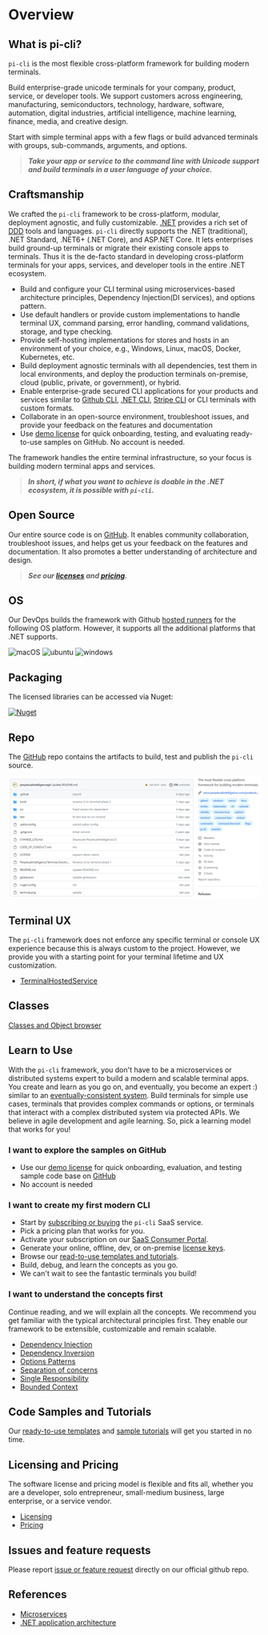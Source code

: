 # Overview

## What is pi-cli?
`pi-cli` is the most flexible cross-platform framework for building modern terminals. 

Build enterprise-grade unicode terminals for your company, product, service, or developer tools. We support customers across engineering, manufacturing, semiconductors, technology, hardware, software, automation, digital industries, artificial intelligence, machine learning, finance, media, and creative design. 

Start with simple terminal apps with a few flags or build advanced terminals with groups, sub-commands, arguments, and options.

> ***Take your app or service to the command line with Unicode support and build terminals in a user language of your choice.***

## Craftsmanship
We crafted the `pi-cli` framework to be cross-platform, modular,  deployment agnostic, and fully customizable. [.NET](https://dotnet.microsoft.com/en-us/learn/dotnet/what-is-dotnet) provides a rich set of [DDD](https://docs.microsoft.com/en-us/dotnet/architecture/microservices/microservice-ddd-cqrs-patterns/ddd-oriented-microservice) tools and languages. `pi-cli` directly supports the .NET (traditional), .NET Standard, .NET6+ (.NET Core), and ASP.NET Core. It lets enterprises build ground-up terminals or migrate their existing console apps to terminals. Thus it is the de-facto standard in developing cross-platform terminals for your apps, services, and developer tools in the entire .NET ecosystem.

- Build and configure your CLI terminal using microservices-based architecture principles, Dependency Injection(DI services), and options pattern.
- Use default handlers or provide custom implementations to handle terminal UX, command parsing, error handling, command validations, storage, and type checking.
- Provide self-hosting implementations for stores and hosts in an environment of your choice, e.g., Windows, Linux, macOS, Docker, Kubernetes, etc. 
- Build deployment agnostic terminals with all dependencies, test them in local environments, and deploy the production terminals on-premise, cloud (public, private, or government), or hybrid.
- Enable enterprise-grade secured CLI applications for your products and services similar to [Github CLI](https://cli.github.com/), [.NET CLI](https://docs.microsoft.com/en-us/dotnet/core/tools/), [Stripe CLI](https://stripe.com/docs/stripe-cli) or CLI terminals with custom formats.
- Collaborate in an open-source environment, troubleshoot issues, and provide your feedback on the features and documentation
- Use [demo license](https://docs.perpetualintelligence.com/articles/pi-demo/intro.html) for quick onboarding, testing, and evaluating ready-to-use samples on GitHub. No account is needed.

The framework handles the entire terminal infrastructure, so your focus is building modern terminal apps and services.

> ***In short, if what you want to achieve is doable in the .NET ecosystem, it is possible with `pi-cli`.***

## Open Source
Our entire source code is on [GitHub](https://github.com/perpetualintelligence/cli). It enables community collaboration, troubleshoot issues, and helps get us your feedback on the features and documentation. It also promotes a better understanding of architecture and design.

> ***See our [licenses](licensing/intro.md) and [pricing](https://www.perpetualintelligence.com/products/picli#pricing).***

## OS
Our DevOps builds the framework with Github [hosted runners](https://docs.github.com/en/actions/using-github-hosted-runners/about-github-hosted-runners) for the following OS platform. However, it supports all the additional platforms that .NET supports.

![macOS](https://img.shields.io/badge/macOS-grey?style=flat-square&logo=macos)
![ubuntu](https://img.shields.io/badge/ubuntu-grey?style=flat-square&logo=ubuntu)
![windows](https://img.shields.io/badge/windows-grey?style=flat-square&logo=windows)

## Packaging
The licensed libraries can be accessed via Nuget:

[![Nuget](https://img.shields.io/nuget/vpre/PerpetualIntelligence.Terminal?label=PerpetualIntelligence.Terminal)](https://www.nuget.org/packages/PerpetualIntelligence.Terminal)

## Repo
The [GitHub](https://github.com/perpetualintelligence/cli) repo contains the artifacts to build, test and publish the `pi-cli` source.

 ![repo](../../images/picli/framework/repo.png)

## Terminal UX
The `pi-cli` framework does not enforce any specific terminal or console UX experience because this is always custom to the project. However, we provide you with a starting point for your terminal lifetime and UX customization.
- [TerminalHostedService](xref:PerpetualIntelligence.Cli.Integration.TerminalHostedService)

## Classes
[Classes and Object browser](../../api/index.md)

## Learn to Use
With the `pi-cli` framework, you don't have to be a microservices or distributed systems expert to build a modern and scalable terminal apps. You create and learn as you go on, and eventually, you become an expert :) similar to an [eventually-consistent system](https://docs.microsoft.com/en-us/dotnet/architecture/microservices/architect-microservice-container-applications/distributed-data-management). Build terminals for simple use cases, terminals that provides complex commands or options, or terminals that interact with a complex distributed system via protected APIs. We believe in agile development and agile learning. So, pick a learning model that works for you!

### I want to explore the samples on GitHub
- Use our [demo license](../pi-demo/intro.md) for quick onboarding, evaluation, and testing sample code base on [GitHub](https://github.com/perpetualintelligence/docs/tree/main/samples)
- No account is needed

### I want to create my first modern CLI
- Start by [subscribing or buying](../buying/intro.md) the `pi-cli` SaaS service.
- Pick a pricing plan that works for you.
- Activate your subscription on our [SaaS Consumer Portal](https://consumer.perpetualintelligence.com/).
- Generate your online, offline, dev, or on-premise [license keys](licensing/licensekeys.md).
- Browse our [read-to-use templates and tutorials](../samples.md).
- Build, debug, and learn the concepts as you go.
- We can't wait to see the fantastic terminals you build!

### I want to understand the concepts first
Continue reading, and we will explain all the concepts. We recommend you get familiar with the typical architectural principles first. They enable our framework to be extensible, customizable and remain scalable.

- [Dependency Injection](https://docs.microsoft.com/en-us/dotnet/core/extensions/dependency-injection)
- [Dependency Inversion](https://docs.microsoft.com/en-us/dotnet/architecture/modern-web-apps-azure/architectural-principles#dependency-inversion)
- [Options Patterns](https://docs.microsoft.com/en-us/dotnet/core/extensions/options)
- [Separation of concerns](https://docs.microsoft.com/en-us/dotnet/architecture/modern-web-apps-azure/architectural-principles#separation-of-concerns)
- [Single Responsibility](https://docs.microsoft.com/en-us/dotnet/architecture/modern-web-apps-azure/architectural-principles#separation-of-concerns)
- [Bounded Context](https://docs.microsoft.com/en-us/dotnet/architecture/modern-web-apps-azure/architectural-principles#bounded-contexts)

## Code Samples and Tutorials
Our [ready-to-use templates](https://github.com/perpetualintelligence/docs/tree/main/samples/templates/pi-cli) and [sample tutorials](https://github.com/perpetualintelligence/docs/tree/main/samples/tutorials/pi-cli) will get you started in no time.

## Licensing and Pricing
The software license and pricing model is flexible and fits all, whether you are a developer, solo entrepreneur, small-medium business, large enterprise, or a service vendor.
- [Licensing](licensing/intro.md)
- [Pricing](https://perpetualintelligence.com/products/picli#pricing)

## Issues and feature requests
Please report [issue or feature request](https://github.com/perpetualintelligence/cli/issues) directly on our official github repo.

## References
- [Microservices](https://github.com/dotnet/docs/tree/main/docs/architecture/microservices)
- [.NET application architecture](https://docs.microsoft.com/en-us/dotnet/architecture/)

